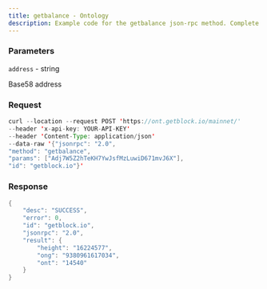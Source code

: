 ```yaml
---
title: getbalance - Ontology
description: Example code for the getbalance json-rpc method. Сomplete guide on how to use getbalance json-rpc in GetBlock.io Web3 documentation.
---
```


### Parameters


`address` - string

Base58 address

### Request

``` java
curl --location --request POST 'https://ont.getblock.io/mainnet/' 
--header 'x-api-key: YOUR-API-KEY' 
--header 'Content-Type: application/json' 
--data-raw '{"jsonrpc": "2.0",
"method": "getbalance",
"params": ["Adj7W5Z2hTeKH7YwJsfMzLuwiD671mvJ6X"],
"id": "getblock.io"}'
```

###  Response

``` java
{
    "desc": "SUCCESS",
    "error": 0,
    "id": "getblock.io",
    "jsonrpc": "2.0",
    "result": {
        "height": "16224577",
        "ong": "9380961617034",
        "ont": "14540"
    }
}
```


